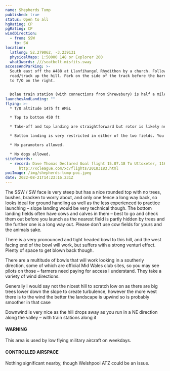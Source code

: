 ```yaml
---
name: Shepherds Tump
published: true
status: Open to all
hgRating: CP
pgRating: CP
windDirection:
  - from: SSW
    to: SW
location:
  latlong: 52.279062, -3.239131
  physicalMaps: 1:50000 148 or Explorer 200
  what3words: ///seatbelt.misfits.sway
accessAndParking: >-
  South east off the A488 at Llanfihangel Rhydithon by a church. Follow the
  road/track up the hill. Park on the side of the track before the barn and walk
  to T/O on the right.


  Dolau train station (with connections from Shrewsbury) is half a mile from the end of the track so easily within walking distance – good for if you go XC.
launchesAndLanding: ""
flying: >-
  * T/O altitude 1475 ft AMSL

  * Top to bottom 450 ft

  * Take-off and top landing are straightforward but rotor is likely near the gully to the left of T/O.

  * Bottom landing is very restricted in either of the two fields. You are advised to inspect it before flying. Do not land in the landing fields if cattle are present.

  * No paramotors allowed.

  * No dogs allowed.
siteRecords:
  - record: Dave Thomas Declared Goal flight 15.07.18 To Uttoxeter, 116km
      http://xcleague.com/xc/flights/20183183.html
poiImage: /img/shepherds-tump-poi.jpeg
date: 2022-08-21T14:23:16.231Z
---
```

The SSW / SW face is very steep but has a nice rounded top with no trees, bushes, bracken to worry about, and only one fence a long way back, so looks ideal for ground handling as well as the less experienced to practice launching – slope landing would be very technical though. The bottom landing fields often have cows and calves in them – best to go and check them out before you launch as the nearest field is partly hidden by trees and the further one is a long way out. Please don’t use cow fields for yours and the animals sake.

There is a very pronounced and tight headed bowl to this hill, and the west facing end of the bowl will work, but suffers with a strong venturi effect. Plenty of space to get blown back though.

There are a multitude of bowls that will work looking in a southerly direction, some of which are official Mid Wales club sites, so you may see pilots on those – farmers need paying for access I understand. They take a variety of wind directions.

Generally I would say not the nicest hill to scratch low on as there are big trees lower down the slope to create turbulence, however the more west there is to the wind the better the landscape is upwind so is probably smoother in that case

Downwind is very nice as the hill drops away as you run in a NE direction along the valley – with train stations along it

#### WARNING

This area is used by low flying military aircraft on weekdays.

#### CONTROLLED AIRSPACE

Nothing significant nearby, though Welshpool ATZ could be an issue.